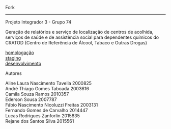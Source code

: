 
Fork


_________________________________________________________________________________________________
Projeto Integrador 3 - Grupo 74

Geração de relatórios e serviço de localização de centros de acolhida, serviços de saúde e de assistência social para dependentes químicos do CRATOD (Centro de Referência de Álcool, Tabaco e Outras Drogas)

<a href ="https://sure-pji310-sala1-grupo74.herokuapp.com/"> homologação        </a><br>
<a href ="https://staging-sure.herokuapp.com/"> staging            </a><br>
<a href ="https://desenvolvimento-sure.herokuapp.com/"> desenvolvimento    </a><br>


Autores

Aline Laura Nascimento Tavella 2000825          <br> 
André Thiago Gomes Taboada 2003616              <br>
Camila Souza Ramos 2010357                      <br>
Ederson Sousa 2007787                           <br>
Fábio Nascimento Nicoluzzi Freitas 2003131      <br>
Fernando Gomes de Carvalho 2014447              <br>
Lucas Rodrigues Zanforlin 2015835               <br>
Rejane dos Santos Silva 2015561                 <br>
